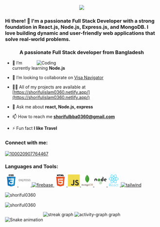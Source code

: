 <div align="center">
  <img height="300" src="https://iili.io/2tQsJAF.png"  />
</div>
<h3 align="left">Hi there! 👋 I'm a passionate Full Stack Developer with a strong foundation in React.js, Node.js, Express.js, and MongoDB. I love building dynamic and user-friendly web applications that solve real-world problems.</h3>
<h3 align="center">A passionate Full Stack developer from Bangladesh</h3>
<img align="right" alt="Coding" width="400" src="https://camo.githubusercontent.com/4d9f5ecceb711eec6e2018f38a5677dc657c9738d4a65ba3b928c41c0a45b439/68747470733a2f2f6d69726f2e6d656469756d2e636f6d2f6d61782f313336302f302a37513379765349765f7430696f4a2d5a2e676966">

- 🌱 I’m currently learning **Node.js**

- 👯 I’m looking to collaborate on [Visa Navigator](https://visa-navigator-36de8.web.app/)

- 👨‍💻 All of my projects are available at [https://shorifulislam0360.netlify.app/](https://shorifulislam0360.netlify.app/)

- 💬 Ask me about **react, Node.js, express**

- 📫 How to reach me **shorifulbba0360@gmail.com**

- ⚡ Fun fact **I like Travel**

<h3 align="left">Connect with me:</h3>
<p align="left">
<a href="https://fb.com/100020907764467" target="blank"><img align="center" src="https://raw.githubusercontent.com/rahuldkjain/github-profile-readme-generator/master/src/images/icons/Social/facebook.svg" alt="100020907764467" height="30" width="40" /></a>
</p>

<h3 align="left">Languages and Tools:</h3>
<p align="left"> <a href="https://www.w3schools.com/css/" target="_blank" rel="noreferrer"> <img src="https://raw.githubusercontent.com/devicons/devicon/master/icons/css3/css3-original-wordmark.svg" alt="css3" width="40" height="40"/> </a> <a href="https://expressjs.com" target="_blank" rel="noreferrer"> <img src="https://raw.githubusercontent.com/devicons/devicon/master/icons/express/express-original-wordmark.svg" alt="express" width="40" height="40"/> </a> <a href="https://firebase.google.com/" target="_blank" rel="noreferrer"> <img src="https://www.vectorlogo.zone/logos/firebase/firebase-icon.svg" alt="firebase" width="40" height="40"/> </a> <a href="https://www.w3.org/html/" target="_blank" rel="noreferrer"> <img src="https://raw.githubusercontent.com/devicons/devicon/master/icons/html5/html5-original-wordmark.svg" alt="html5" width="40" height="40"/> </a> <a href="https://developer.mozilla.org/en-US/docs/Web/JavaScript" target="_blank" rel="noreferrer"> <img src="https://raw.githubusercontent.com/devicons/devicon/master/icons/javascript/javascript-original.svg" alt="javascript" width="40" height="40"/> </a> <a href="https://www.mongodb.com/" target="_blank" rel="noreferrer"> <img src="https://raw.githubusercontent.com/devicons/devicon/master/icons/mongodb/mongodb-original-wordmark.svg" alt="mongodb" width="40" height="40"/> </a> <a href="https://nodejs.org" target="_blank" rel="noreferrer"> <img src="https://raw.githubusercontent.com/devicons/devicon/master/icons/nodejs/nodejs-original-wordmark.svg" alt="nodejs" width="40" height="40"/> </a> <a href="https://reactjs.org/" target="_blank" rel="noreferrer"> <img src="https://raw.githubusercontent.com/devicons/devicon/master/icons/react/react-original-wordmark.svg" alt="react" width="40" height="40"/> </a> <a href="https://tailwindcss.com/" target="_blank" rel="noreferrer"> <img src="https://www.vectorlogo.zone/logos/tailwindcss/tailwindcss-icon.svg" alt="tailwind" width="40" height="40"/> </a> </p>

<p><img align="center" src="https://github-readme-stats.vercel.app/api/top-langs?username=shoriful0360&show_icons=true&locale=en&layout=compact" alt="shoriful0360" /></p>

<p><img align="center" src="https://github-readme-streak-stats.herokuapp.com/?user=shoriful0360&" alt="shoriful0360" /></p>

<div align="center">
  <img src="https://streak-stats.demolab.com?user=Shoriful0360&locale=en&mode=daily&theme=dracula&hide_border=false&border_radius=5&order=3" height="150" alt="streak graph"  />
  <img src="https://github-readme-activity-graph.vercel.app/graph?username=Shoriful0360&radius=16&theme=react&area=true&order=5" height="300" alt="activity-graph graph"  />
</div>


<img src="https://raw.githubusercontent.com/Shoriful0360/Shoriful0360/output/snake.svg" alt="Snake animation" />
